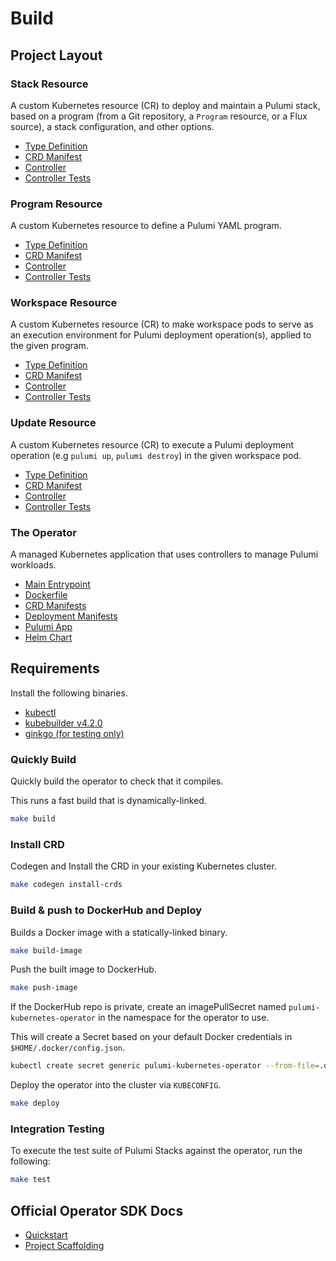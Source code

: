# Build

## Project Layout

### Stack Resource

A custom Kubernetes resource (CR) to deploy and maintain a Pulumi stack, based on 
a program (from a Git repository, a `Program` resource, or a Flux source),
a stack configuration, and other options.

- [Type Definition](../operator/api/pulumi/v1/stack_types.go)
- [CRD Manifest](../deploy/crds/pulumi.com_stacks.yaml)
- [Controller](../operator/internal/controller/pulumi/stack_controller.go)
- [Controller Tests](../operator/internal/controller/pulumi/stack_controller_tests.go)

### Program Resource

A custom Kubernetes resource to define a Pulumi YAML program.

- [Type Definition](../operator/api/pulumi/v1/program_types.go)
- [CRD Manifest](../deploy/crds/pulumi.com_programs.yaml)
- [Controller](../operator/internal/controller/pulumi/program_controller.go)
- [Controller Tests](../operator/internal/controller/pulumi/program_controller_tests.go)

### Workspace Resource

A custom Kubernetes resource (CR) to make workspace pods to serve as an execution environment
for Pulumi deployment operation(s), applied to the given program.

- [Type Definition](../operator/api/auto/v1alpha1/workspace_types.go)
- [CRD Manifest](../deploy/crds/auto.pulumi.com_workspaces.yaml)
- [Controller](../operator/internal/controller/auto/workspace_controller.go)
- [Controller Tests](../operator/internal/controller/auto/workspace_controller_tests.go)

### Update Resource

A custom Kubernetes resource (CR) to execute a Pulumi deployment operation (e.g `pulumi up`, `pulumi destroy`)
in the given workspace pod.

- [Type Definition](../operator/api/auto/v1alpha1/update_types.go)
- [CRD Manifest](../deploy/crds/auto.pulumi.com_updates.yaml)
- [Controller](../operator/internal/controller/auto/update_controller.go)
- [Controller Tests](../operator/internal/controller/auto/update_controller_tests.go)

### The Operator

A managed Kubernetes application that uses controllers to manage Pulumi workloads.

- [Main Entrypoint](../operator/cmd/main.go)
- [Dockerfile](../operator/Dockerfile)
- [CRD Manifests](./deploy/crds/)
- [Deployment Manifests](./deploy/yaml/)
- [Pulumi App](./deploy/helm/pulumi-operator/)
- [Helm Chart](./deploy/deploy-operator-ts/)

## Requirements

Install the following binaries.

- [kubectl](https://kubernetes.io/docs/tasks/tools/install-kubectl/#install-kubectl)
- [kubebuilder v4.2.0](https://github.com/kubernetes-sigs/kubebuilder/releases/tag/v4.2.0)
- [ginkgo (for testing only)](https://onsi.github.io/ginkgo/)

### Quickly Build

Quickly build the operator to check that it compiles.

This runs a fast build that is dynamically-linked.

```bash
make build
```

### Install CRD

Codegen and Install the CRD in your existing Kubernetes cluster.

```bash
make codegen install-crds
```

### Build & push to DockerHub and Deploy

Builds a Docker image with a statically-linked binary.

```bash
make build-image
```

Push the built image to DockerHub.

```bash
make push-image
```

If the DockerHub repo is private, create an imagePullSecret named
`pulumi-kubernetes-operator` in the namespace for the operator to use.

This will create a Secret based on your default Docker credentials in `$HOME/.docker/config.json`.

```bash
kubectl create secret generic pulumi-kubernetes-operator --from-file=.dockerconfigjson=$HOME/.docker/config.json --type=kubernetes.io/dockerconfigjson
```

Deploy the operator into the cluster via `KUBECONFIG`.

```bash
make deploy
```

### Integration Testing

To execute the test suite of Pulumi Stacks against the operator, run the following:

```bash
make test
```

## Official Operator SDK Docs

- [Quickstart](https://sdk.operatorframework.io/docs/golang/quickstart/)
- [Project Scaffolding](https://sdk.operatorframework.io/docs/golang/references/project-layout/)
